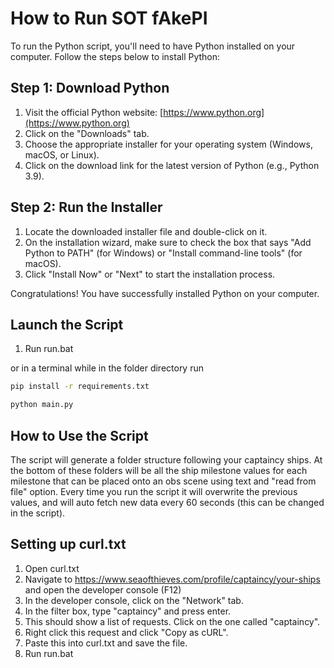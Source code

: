 # How to Run SOT fAkePI

To run the Python script, you'll need to have Python installed on your computer. Follow the steps below to install Python:

## Step 1: Download Python

1. Visit the official Python website: [https://www.python.org](https://www.python.org)
2. Click on the "Downloads" tab.
3. Choose the appropriate installer for your operating system (Windows, macOS, or Linux).
4. Click on the download link for the latest version of Python (e.g., Python 3.9).

## Step 2: Run the Installer

1. Locate the downloaded installer file and double-click on it.
2. On the installation wizard, make sure to check the box that says "Add Python to PATH" (for Windows) or "Install command-line tools" (for macOS).
3. Click "Install Now" or "Next" to start the installation process.

Congratulations! You have successfully installed Python on your computer.

## Launch the Script

1. Run run.bat

or in a terminal while in the folder directory run

```bash
pip install -r requirements.txt
```
```bash
python main.py
```


## How to Use the Script

The script will generate a folder structure following your captaincy ships. At the bottom of these folders will be all the ship milestone values for each milestone that can be placed onto an obs scene using text and "read from file" option. 
Every time you run the script it will overwrite the previous values, and will auto fetch new data every 60 seconds (this can be changed in the script).

## Setting up curl.txt

1. Open curl.txt
2. Navigate to https://www.seaofthieves.com/profile/captaincy/your-ships and open the developer console (F12)
3. In the developer console, click on the "Network" tab.
4. In the filter box, type "captaincy" and press enter.
5. This should show a list of requests. Click on the one called "captaincy".
6. Right click this request and click "Copy as cURL".
7. Paste this into curl.txt and save the file.
8. Run run.bat
